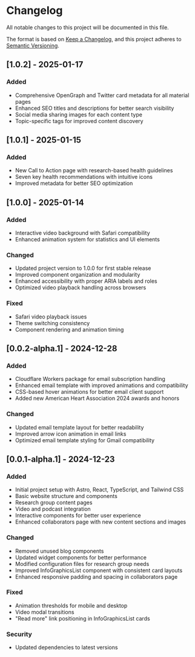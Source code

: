 # Changelog

All notable changes to this project will be documented in this file.

The format is based on [Keep a Changelog](https://keepachangelog.com/en/1.0.0/),
and this project adheres to [Semantic Versioning](https://semver.org/spec/v2.0.0.html).

## [1.0.2] - 2025-01-17

### Added

- Comprehensive OpenGraph and Twitter card metadata for all material pages
- Enhanced SEO titles and descriptions for better search visibility
- Social media sharing images for each content type
- Topic-specific tags for improved content discovery

## [1.0.1] - 2025-01-15

### Added

- New Call to Action page with research-based health guidelines
- Seven key health recommendations with intuitive icons
- Improved metadata for better SEO optimization

## [1.0.0] - 2025-01-14

### Added

- Interactive video background with Safari compatibility
- Enhanced animation system for statistics and UI elements

### Changed

- Updated project version to 1.0.0 for first stable release
- Improved component organization and modularity
- Enhanced accessibility with proper ARIA labels and roles
- Optimized video playback handling across browsers

### Fixed

- Safari video playback issues
- Theme switching consistency
- Component rendering and animation timing

## [0.0.2-alpha.1] - 2024-12-28

### Added

- Cloudflare Workers package for email subscription handling
- Enhanced email template with improved animations and compatibility
- CSS-based hover animations for better email client support
- Added new American Heart Association 2024 awards and honors

### Changed

- Updated email template layout for better readability
- Improved arrow icon animation in email links
- Optimized email template styling for Gmail compatibility

## [0.0.1-alpha.1] - 2024-12-23

### Added

- Initial project setup with Astro, React, TypeScript, and Tailwind CSS
- Basic website structure and components
- Research group content pages
- Video and podcast integration
- Interactive components for better user experience
- Enhanced collaborators page with new content sections and images

### Changed

- Removed unused blog components
- Updated widget components for better performance
- Modified configuration files for research group needs
- Improved InfoGraphicsList component with consistent card layouts
- Enhanced responsive padding and spacing in collaborators page

### Fixed

- Animation thresholds for mobile and desktop
- Video modal transitions
- "Read more" link positioning in InfoGraphicsList cards

### Security

- Updated dependencies to latest versions
